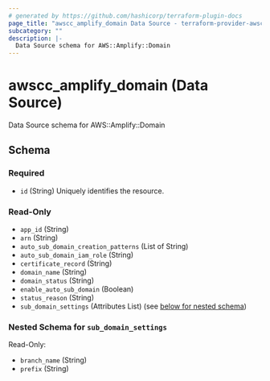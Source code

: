 ```yaml
---
# generated by https://github.com/hashicorp/terraform-plugin-docs
page_title: "awscc_amplify_domain Data Source - terraform-provider-awscc"
subcategory: ""
description: |-
  Data Source schema for AWS::Amplify::Domain
---
```


# awscc_amplify_domain (Data Source)

Data Source schema for AWS::Amplify::Domain



<!-- schema generated by tfplugindocs -->
## Schema

### Required

- `id` (String) Uniquely identifies the resource.

### Read-Only

- `app_id` (String)
- `arn` (String)
- `auto_sub_domain_creation_patterns` (List of String)
- `auto_sub_domain_iam_role` (String)
- `certificate_record` (String)
- `domain_name` (String)
- `domain_status` (String)
- `enable_auto_sub_domain` (Boolean)
- `status_reason` (String)
- `sub_domain_settings` (Attributes List) (see [below for nested schema](#nestedatt--sub_domain_settings))

<a id="nestedatt--sub_domain_settings"></a>
### Nested Schema for `sub_domain_settings`

Read-Only:

- `branch_name` (String)
- `prefix` (String)


